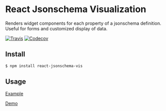 # React Jsonschema Visualization
Renders widget components for each property of a jsonschema definition. Useful for forms and customized display of data.

[![Travis](https://img.shields.io/travis/nikordaris/react-jsonschema-vis.svg?style=plastic)]()
[![Codecov](https://img.shields.io/codecov/c/github/nikordaris/react-jsonschema-vis.svg?style=plastic)]()

## Install

```bash
$ npm install react-jsonschema-vis
```
## Usage

[Example](https://github.com/nikordaris/react-jsonschema-vis/blob/master/stories/index.js)

[Demo](https://nikordaris.github.io/react-jsonschema-vis/)
